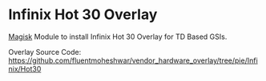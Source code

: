 # Infinix Hot 30 Overlay

[Magisk](https://github.com/topjohnwu/Magisk) Module to install Infinix Hot 30 Overlay for TD Based GSIs.

Overlay Source Code: https://github.com/fluentmoheshwar/vendor_hardware_overlay/tree/pie/Infinix/Hot30 
